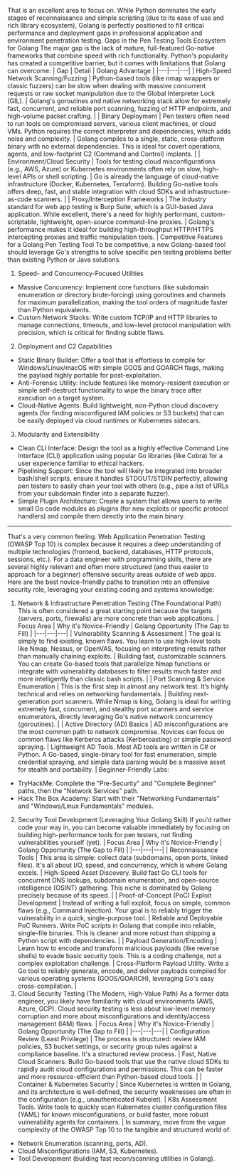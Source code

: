 That is an excellent area to focus on. While Python dominates the early stages of reconnaissance and simple scripting (due to its ease of use and rich library ecosystem), Golang is perfectly positioned to fill critical performance and deployment gaps in professional application and environment penetration testing.
Gaps in the Pen Testing Tools Ecosystem for Golang
The major gap is the lack of mature, full-featured Go-native frameworks that combine speed with rich functionality. Python's popularity has created a competitive barrier, but it comes with limitations that Golang can overcome:
| Gap | Detail | Golang Advantage |
|---|---|---|
| High-Speed Network Scanning/Fuzzing | Python-based tools (like nmap wrappers or classic fuzzers) can be slow when dealing with massive concurrent requests or raw socket manipulation due to the Global Interpreter Lock (GIL). | Golang's goroutines and native networking stack allow for extremely fast, concurrent, and reliable port scanning, fuzzing of HTTP endpoints, and high-volume packet crafting. |
| Binary Deployment | Pen testers often need to run tools on compromised servers, various client machines, or cloud VMs. Python requires the correct interpreter and dependencies, which adds noise and complexity. | Golang compiles to a single, static, cross-platform binary with no external dependencies. This is ideal for covert operations, agents, and low-footprint C2 (Command and Control) implants. |
| Environment/Cloud Security | Tools for testing cloud misconfigurations (e.g., AWS, Azure) or Kubernetes environments often rely on slow, high-level APIs or shell scripting. | Go is already the language of cloud-native infrastructure (Docker, Kubernetes, Terraform). Building Go-native tools offers deep, fast, and stable integration with cloud SDKs and infrastructure-as-code scanners. |
| Proxy/Interception Frameworks | The industry standard for web app testing is Burp Suite, which is a GUI-based Java application. While excellent, there's a need for highly performant, custom-scriptable, lightweight, open-source command-line proxies. | Golang's performance makes it ideal for building high-throughput HTTP/HTTPS intercepting proxies and traffic manipulation tools. |
Competitive Features for a Golang Pen Testing Tool
To be competitive, a new Golang-based tool should leverage Go's strengths to solve specific pen testing problems better than existing Python or Java solutions.
1. Speed- and Concurrency-Focused Utilities
 * Massive Concurrency: Implement core functions (like subdomain enumeration or directory brute-forcing) using goroutines and channels for maximum parallelization, making the tool orders of magnitude faster than Python equivalents.
 * Custom Network Stacks: Write custom TCP/IP and HTTP libraries to manage connections, timeouts, and low-level protocol manipulation with precision, which is critical for finding subtle flaws.
2. Deployment and C2 Capabilities
 * Static Binary Builder: Offer a tool that is effortless to compile for Windows/Linux/macOS with simple GOOS and GOARCH flags, making the payload highly portable for post-exploitation.
 * Anti-Forensic Utility: Include features like memory-resident execution or simple self-destruct functionality to wipe the binary trace after execution on a target system.
 * Cloud-Native Agents: Build lightweight, non-Python cloud discovery agents (for finding misconfigured IAM policies or S3 buckets) that can be easily deployed via cloud runtimes or Kubernetes sidecars.
3. Modularity and Extensibility
 * Clean CLI Interface: Design the tool as a highly effective Command Line Interface (CLI) application using popular Go libraries (like Cobra) for a user experience familiar to ethical hackers.
 * Pipelining Support: Since the tool will likely be integrated into broader bash/shell scripts, ensure it handles STDOUT/STDIN perfectly, allowing pen testers to easily chain your tool with others (e.g., pipe a list of URLs from your subdomain finder into a separate fuzzer).
 * Simple Plugin Architecture: Create a system that allows users to write small Go code modules as plugins (for new exploits or specific protocol handlers) and compile them directly into the main binary.

---

That's a very common feeling. Web Application Penetration Testing (OWASP Top 10) is complex because it requires a deep understanding of multiple technologies (frontend, backend, databases, HTTP protocols, sessions, etc.).
For a data engineer with programming skills, there are several highly relevant and often more structured (and thus easier to approach for a beginner) offensive security areas outside of web apps.
Here are the best novice-friendly paths to transition into an offensive security role, leveraging your existing coding and systems knowledge:
1. Network & Infrastructure Penetration Testing (The Foundational Path)
This is often considered a great starting point because the targets (servers, ports, firewalls) are more concrete than web applications.
| Focus Area | Why it's Novice-Friendly | Golang Opportunity (The Gap to Fill) |
|---|---|---|
| Vulnerability Scanning & Assessment | The goal is simply to find existing, known flaws. You learn to use high-level tools like Nmap, Nessus, or OpenVAS, focusing on interpreting results rather than manually chaining exploits. | Building fast, customizable scanners. You can create Go-based tools that parallelize Nmap functions or integrate with vulnerability databases to filter results much faster and more intelligently than classic bash scripts. |
| Port Scanning & Service Enumeration | This is the first step in almost any network test. It’s highly technical and relies on networking fundamentals. | Building next-generation port scanners. While Nmap is king, Golang is ideal for writing extremely fast, concurrent, and stealthy port scanners and service enumerators, directly leveraging Go's native network concurrency (goroutines). |
| Active Directory (AD) Basics | AD misconfigurations are the most common path to network compromise. Novices can focus on common flaws like Kerberos attacks (Kerberoasting) or simple password spraying. | Lightweight AD Tools. Most AD tools are written in C# or Python. A Go-based, single-binary tool for fast enumeration, simple credential spraying, and simple data parsing would be a massive asset for stealth and portability. |
Beginner-Friendly Labs:
 * TryHackMe: Complete the "Pre-Security" and "Complete Beginner" paths, then the "Network Services" path.
 * Hack The Box Academy: Start with their "Networking Fundamentals" and "Windows/Linux Fundamentals" modules.
2. Security Tool Development (Leveraging Your Golang Skill)
If you'd rather code your way in, you can become valuable immediately by focusing on building high-performance tools for pen testers, not finding vulnerabilities yourself (yet).
| Focus Area | Why it's Novice-Friendly | Golang Opportunity (The Gap to Fill) |
|---|---|---|
| Reconnaissance Tools | This area is simple: collect data (subdomains, open ports, linked files). It's all about I/O, speed, and concurrency, which is where Golang excels. | High-Speed Asset Discovery. Build fast Go CLI tools for concurrent DNS lookups, subdomain enumeration, and open-source intelligence (OSINT) gathering. This niche is dominated by Golang precisely because of its speed. |
| Proof-of-Concept (PoC) Exploit Development | Instead of writing a full exploit, focus on simple, common flaws (e.g., Command Injection). Your goal is to reliably trigger the vulnerability in a quick, single-purpose tool. | Reliable and Deployable PoC Runners. Write PoC scripts in Golang that compile into reliable, single-file binaries. This is cleaner and more robust than shipping a Python script with dependencies. |
| Payload Generation/Encoding | Learn how to encode and transform malicious payloads (like reverse shells) to evade basic security tools. This is a coding challenge, not a complex exploitation challenge. | Cross-Platform Payload Utility. Write a Go tool to reliably generate, encode, and deliver payloads compiled for various operating systems (GOOS/GOARCH), leveraging Go's easy cross-compilation. |
3. Cloud Security Testing (The Modern, High-Value Path)
As a former data engineer, you likely have familiarity with cloud environments (AWS, Azure, GCP). Cloud security testing is less about low-level memory corruption and more about misconfigurations and identity/access management (IAM) flaws.
| Focus Area | Why it's Novice-Friendly | Golang Opportunity (The Gap to Fill) |
|---|---|---|
| Configuration Review (Least Privilege) | The process is structured: review IAM policies, S3 bucket settings, or security group rules against a compliance baseline. It's a structured review process. | Fast, Native Cloud Scanners. Build Go-based tools that use the native cloud SDKs to rapidly audit cloud configurations and permissions. This can be faster and more resource-efficient than Python-based cloud tools. |
| Container & Kubernetes Security | Since Kubernetes is written in Golang, and its architecture is well-defined, the security weaknesses are often in the configuration (e.g., unauthenticated Kubelet). | K8s Assessment Tools. Write tools to quickly scan Kubernetes cluster configuration files (YAML) for known misconfigurations, or build faster, more robust vulnerability agents for containers. |
In summary, move from the vague complexity of the OWASP Top 10 to the tangible and structured world of:
 * Network Enumeration (scanning, ports, AD).
 * Cloud Misconfigurations (IAM, S3, Kubernetes).
 * Tool Development (building fast recon/scanning utilities in Golang).


